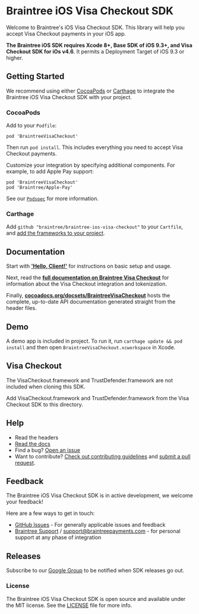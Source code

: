 # Braintree iOS Visa Checkout SDK

Welcome to Braintree's iOS Visa Checkout SDK. This library will help you accept Visa Checkout payments in your iOS app.

**The Braintree iOS SDK requires Xcode 8+, Base SDK of iOS 9.3+, and Visa Checkout SDK for iOs v4.6**. It permits a Deployment Target of iOS 9.3 or higher.

## Getting Started

We recommend using either [CocoaPods](https://github.com/CocoaPods/CocoaPods) or [Carthage](https://github.com/Carthage/Carthage) to integrate the Braintree iOS Visa Checkout SDK with your project.

### CocoaPods

Add to your `Podfile`:
```
pod 'BraintreeVisaCheckout'
```
Then run `pod install`. This includes everything you need to accept Visa Checkout payments.

Customize your integration by specifying additional components. For example, to add Apple Pay support:
```
pod 'BraintreeVisaCheckout'
pod 'Braintree/Apple-Pay'
```

See our [`Podspec`](Braintree.podspec) for more information.

### Carthage

Add `github "braintree/braintree-ios-visa-checkout"` to your `Cartfile`, and [add the frameworks to your project](https://github.com/Carthage/Carthage#adding-frameworks-to-an-application).

## Documentation

Start with [**'Hello, Client!'**](https://developers.braintreepayments.com/ios/start/hello-client) for instructions on basic setup and usage.

Next, read the [**full documentation on Braintree Visa Checkout**](https://developers.braintreepayments.com/guides/visa-checkout/overview) for information about the Visa Checkout integration and tokenization.

Finally, [**cocoadocs.org/docsets/BraintreeVisaCheckout**](http://cocoadocs.org/docsets/BraintreeVisaCheckout) hosts the complete, up-to-date API documentation generated straight from the header files.

## Demo

A demo app is included in project. To run it, run `carthage update && pod install` and then open `BraintreeVisaCheckout.xcworkspace` in Xcode.

## Visa Checkout

The VisaCheckout.framework and TrustDefender.framework are not included when cloning this SDK.

Add VisaCheckout.framework and TrustDefender.framework from the Visa Checkout SDK to this directory.

## Help

* Read the headers
* [Read the docs](https://developers.braintreepayments.com/ios/sdk/client)
* Find a bug? [Open an issue](https://github.com/braintree/braintree-ios-visa-checkout/issues)
* Want to contribute? [Check out contributing guidelines](CONTRIBUTING.md) and [submit a pull request](https://help.github.com/articles/creating-a-pull-request).

## Feedback

The Braintree iOS Visa Checkout SDK is in active development, we welcome your feedback!

Here are a few ways to get in touch:

* [GitHub Issues](https://github.com/braintree/braintree-ios-visa-checkout/issues) - For generally applicable issues and feedback
* [Braintree Support](https://articles.braintreepayments.com/) / support@braintreepayments.com - for personal support at any phase of integration

## Releases

Subscribe to our [Google Group](https://groups.google.com/forum/#!forum/braintree-sdk-announce) to
be notified when SDK releases go out.

### License

The Braintree iOS Visa Checkout SDK is open source and available under the MIT license. See the [LICENSE](LICENSE) file for more info.
